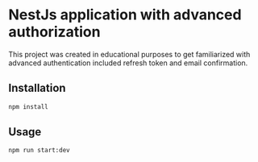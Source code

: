 # NestJs application with advanced authorization

This project was created in educational purposes to get familiarized with advanced authentication included refresh token and email confirmation.

## Installation

```bash
npm install
```

## Usage

```bash
npm run start:dev
```
